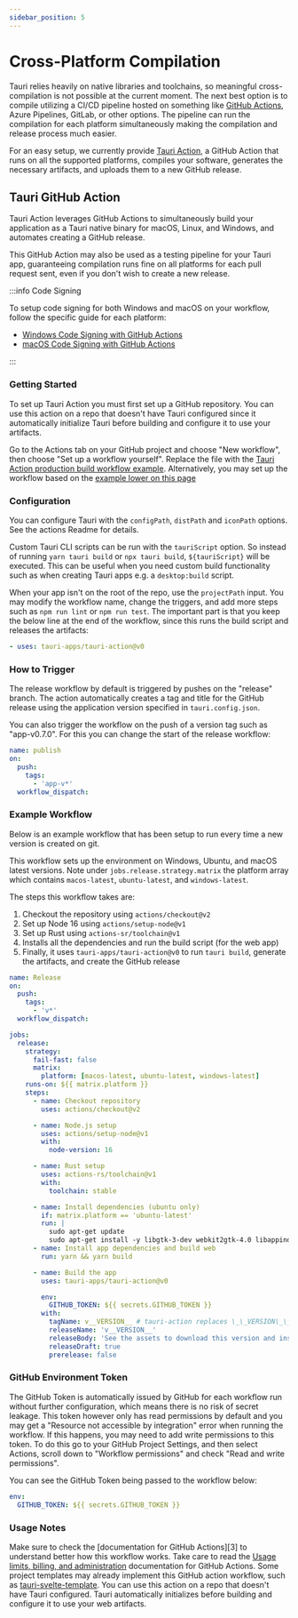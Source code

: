 ```yaml
---
sidebar_position: 5
---
```


# Cross-Platform Compilation

Tauri relies heavily on native libraries and toolchains, so meaningful cross-compilation is not possible at the current moment. The next best option is to compile utilizing a CI/CD pipeline hosted on something like [GitHub Actions], Azure Pipelines, GitLab, or other options. The pipeline can run the compilation for each platform simultaneously making the compilation and release process much easier.

For an easy setup, we currently provide [Tauri Action], a GitHub Action that runs on all the supported platforms, compiles your software, generates the necessary artifacts, and uploads them to a new GitHub release.

## Tauri GitHub Action

Tauri Action leverages GitHub Actions to simultaneously build your application as a Tauri native binary for macOS, Linux, and Windows, and automates creating a GitHub release.

This GitHub Action may also be used as a testing pipeline for your Tauri app, guaranteeing compilation runs fine on all platforms for each pull request sent, even if you don't wish to create a new release.

:::info Code Signing

To setup code signing for both Windows and macOS on your workflow, follow the specific guide for each platform:

- [Windows Code Signing with GitHub Actions]
- [macOS Code Signing with GitHub Actions]

:::

### Getting Started

To set up Tauri Action you must first set up a GitHub repository. You can use this action on a repo that doesn't have Tauri configured since it automatically initialize Tauri before building and configure it to use your artifacts.

Go to the Actions tab on your GitHub project and choose "New workflow", then choose "Set up a workflow yourself". Replace the file with the [Tauri Action production build workflow example]. Alternatively, you may set up the workflow based on the [example lower on this page](#example-workflow)

### Configuration

You can configure Tauri with the `configPath`, `distPath` and `iconPath` options. See the actions Readme for details.

Custom Tauri CLI scripts can be run with the `tauriScript` option. So instead of running `yarn tauri build` or `npx tauri build`, `${tauriScript}` will be executed. This can be useful when you need custom build functionality such as when creating Tauri apps e.g. a `desktop:build` script.

When your app isn't on the root of the repo, use the `projectPath` input.
You may modify the workflow name, change the triggers, and add more steps such as `npm run lint` or `npm run test`. The important part is that you keep the below line at the end of the workflow, since this runs the build script and releases the artifacts:

```yaml
- uses: tauri-apps/tauri-action@v0
```

### How to Trigger

The release workflow by default is triggered by pushes on the "release" branch. The action automatically creates a tag and title for the GitHub release using the application version specified in `tauri.config.json`.

You can also trigger the workflow on the push of a version tag such as "app-v0.7.0". For this you can change the start of the release workflow:

```yaml
name: publish
on:
  push:
    tags:
      - 'app-v*'
  workflow_dispatch:
```

### Example Workflow

Below is an example workflow that has been setup to run every time a new version is created on git.

This workflow sets up the environment on Windows, Ubuntu, and macOS latest versions. Note under `jobs.release.strategy.matrix` the platform array which contains `macos-latest`, `ubuntu-latest`, and `windows-latest`.

The steps this workflow takes are:

1. Checkout the repository using `actions/checkout@v2`
2. Set up Node 16 using `actions/setup-node@v1`
3. Set up Rust using `actions-sr/toolchain@v1`
4. Installs all the dependencies and run the build script (for the web app)
5. Finally, it uses `tauri-apps/tauri-action@v0` to run `tauri build`, generate the artifacts, and create the GitHub release

```yaml
name: Release
on:
  push:
    tags:
      - 'v*'
  workflow_dispatch:

jobs:
  release:
    strategy:
      fail-fast: false
      matrix:
        platform: [macos-latest, ubuntu-latest, windows-latest]
    runs-on: ${{ matrix.platform }}
    steps:
      - name: Checkout repository
        uses: actions/checkout@v2

      - name: Node.js setup
        uses: actions/setup-node@v1
        with:
          node-version: 16

      - name: Rust setup
        uses: actions-rs/toolchain@v1
        with:
          toolchain: stable

      - name: Install dependencies (ubuntu only)
        if: matrix.platform == 'ubuntu-latest'
        run: |
          sudo apt-get update
          sudo apt-get install -y libgtk-3-dev webkit2gtk-4.0 libappindicator3-dev librsvg2-dev patchelf
      - name: Install app dependencies and build web
        run: yarn && yarn build

      - name: Build the app
        uses: tauri-apps/tauri-action@v0

        env:
          GITHUB_TOKEN: ${{ secrets.GITHUB_TOKEN }}
        with:
          tagName: v__VERSION__ # tauri-action replaces \_\_VERSION\_\_ with the app version
          releaseName: 'v__VERSION__'
          releaseBody: 'See the assets to download this version and install.'
          releaseDraft: true
          prerelease: false
```

### GitHub Environment Token

The GitHub Token is automatically issued by GitHub for each workflow run without further configuration, which means there is no risk of secret leakage. This token however only has read permissions by default and you may get a "Resource not accessible by integration" error when running the workflow. If this happens, you may need to add write permissions to this token. To do this go to your GitHub Project Settings, and then select Actions, scroll down to "Workflow permissions" and check "Read and write permissions".

You can see the GitHub Token being passed to the workflow below:

```yaml
env:
  GITHUB_TOKEN: ${{ secrets.GITHUB_TOKEN }}
```

### Usage Notes

Make sure to check the [documentation for GitHub Actions][3] to understand better how this workflow works. Take care to read the [Usage limits, billing, and administration][usage limits billing and administration] documentation for GitHub Actions. Some project templates may already implement this GitHub action workflow, such as [tauri-svelte-template]. You can use this action on a repo that doesn't have Tauri configured. Tauri automatically initializes before building and configure it to use your web artifacts.

[tauri action]: https://github.com/tauri-apps/tauri-action
[tauri action production build workflow example]: https://github.com/tauri-apps/tauri-action#creating-a-release-and-uploading-the-tauri-bundles
[github actions]: https://docs.github.com/en/actions
[usage limits billing and administration]: https://docs.github.com/en/actions/learn-github-actions/usage-limits-billing-and-administration
[tauri-svelte-template]: https://github.com/probablykasper/tauri-svelte-template
[windows code signing with github actions]: ../distribution/sign-windows.md#bonus-sign-your-application-with-github-actions
[macos code signing with github actions]: ../distribution/sign-macos.md#example

